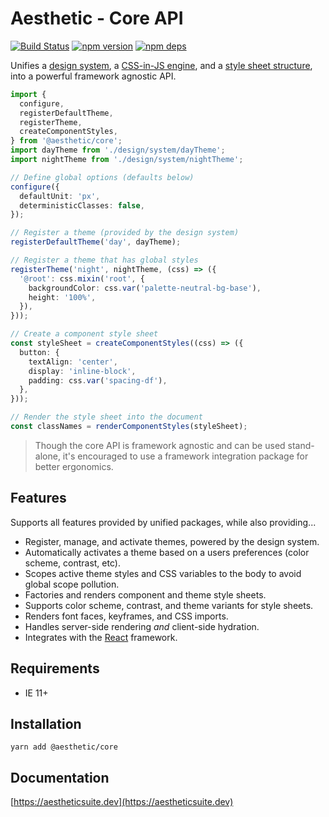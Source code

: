 # Aesthetic - Core API

[![Build Status](https://github.com/aesthetic-suite/framework/workflows/Build/badge.svg)](https://github.com/aesthetic-suite/framework/actions?query=branch%3Amaster)
[![npm version](https://badge.fury.io/js/%40aesthetic%core.svg)](https://www.npmjs.com/package/@aesthetic/core)
[![npm deps](https://david-dm.org/aesthetic-suite/framework.svg?path=packages/core)](https://www.npmjs.com/package/@aesthetic/core)

Unifies a [design system](https://www.npmjs.com/package/@aesthetic/system), a
[CSS-in-JS engine](https://www.npmjs.com/package/@aesthetic/style), and a
[style sheet structure](https://www.npmjs.com/package/@aesthetic/sss), into a powerful framework
agnostic API.

```ts
import {
  configure,
  registerDefaultTheme,
  registerTheme,
  createComponentStyles,
} from '@aesthetic/core';
import dayTheme from './design/system/dayTheme';
import nightTheme from './design/system/nightTheme';

// Define global options (defaults below)
configure({
  defaultUnit: 'px',
  deterministicClasses: false,
});

// Register a theme (provided by the design system)
registerDefaultTheme('day', dayTheme);

// Register a theme that has global styles
registerTheme('night', nightTheme, (css) => ({
  '@root': css.mixin('root', {
    backgroundColor: css.var('palette-neutral-bg-base'),
    height: '100%',
  }),
}));

// Create a component style sheet
const styleSheet = createComponentStyles((css) => ({
  button: {
    textAlign: 'center',
    display: 'inline-block',
    padding: css.var('spacing-df'),
  },
}));

// Render the style sheet into the document
const classNames = renderComponentStyles(styleSheet);
```

> Though the core API is framework agnostic and can be used stand-alone, it's encouraged to use a
> framework integration package for better ergonomics.

## Features

Supports all features provided by unified packages, while also providing...

- Register, manage, and activate themes, powered by the design system.
- Automatically activates a theme based on a users preferences (color scheme, contrast, etc).
- Scopes active theme styles and CSS variables to the body to avoid global scope pollution.
- Factories and renders component and theme style sheets.
- Supports color scheme, contrast, and theme variants for style sheets.
- Renders font faces, keyframes, and CSS imports.
- Handles server-side rendering _and_ client-side hydration.
- Integrates with the [React](https://www.npmjs.com/package/@aesthetic/react) framework.

## Requirements

- IE 11+

## Installation

```
yarn add @aesthetic/core
```

## Documentation

[https://aestheticsuite.dev](https://aestheticsuite.dev)
